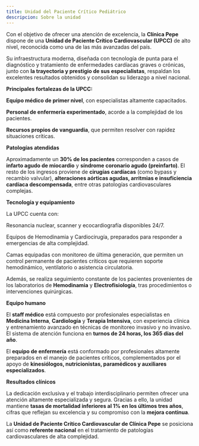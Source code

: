 ```yaml
---
title: Unidad del Paciente Crítico Pediátrico
descripcion: Sobre la unidad
---
```


Con el objetivo de ofrecer una atención de excelencia, la **Clínica Pepe** dispone de una **Unidad de Paciente Crítico Cardiovascular (UPCC)** de alto nivel, reconocida como una de las más avanzadas del país.

Su infraestructura moderna, diseñada con tecnología de punta para el diagnóstico y tratamiento de enfermedades cardíacas graves o crónicas, junto con **la trayectoria y prestigio de sus especialistas**, respaldan los excelentes resultados obtenidos y consolidan su liderazgo a nivel nacional.

**Principales fortalezas de la UPCC:**

**Equipo médico de primer nivel**, con especialistas altamente capacitados.

**Personal de enfermería experimentado**, acorde a la complejidad de los pacientes.

**Recursos propios de vanguardia**, que permiten resolver con rapidez situaciones críticas.

**Patologías atendidas**

Aproximadamente un **30% de los pacientes** corresponden a casos de **infarto agudo de miocardio** y **síndrome coronario agudo (preinfarto)**. El resto de los ingresos proviene de **cirugías cardíacas** (como bypass y recambio valvular), **alteraciones aórticas agudas, arritmias e insuficiencia cardíaca descompensada**, entre otras patologías cardiovasculares complejas.

**Tecnología y equipamiento**

La UPCC cuenta con:

Resonancia nuclear, scanner y ecocardiografía disponibles 24/7.

Equipos de Hemodinamia y Cardiocirugía, preparados para responder a emergencias de alta complejidad.

Camas equipadas con monitoreo de última generación, que permiten un control permanente de pacientes críticos que requieren soporte hemodinámico, ventilatorio o asistencia circulatoria.

Además, se realiza seguimiento constante de los pacientes provenientes de los laboratorios de **Hemodinamia** y **Electrofisiología**, tras procedimientos o intervenciones quirúrgicas.

**Equipo humano**

El **staff médico** está compuesto por profesionales especialistas en **Medicina Interna**, **Cardiología** y **Terapia Intensiva**, con experiencia clínica y entrenamiento avanzado en técnicas de monitoreo invasivo y no invasivo. El sistema de atención funciona en **turnos de 24 horas, los 365 días del año**.

El **equipo de enfermería** está conformado por profesionales altamente preparados en el manejo de pacientes críticos, complementados por el apoyo de **kinesiólogos, nutricionistas, paramédicos y auxiliares especializados**.

**Resultados clínicos**

La dedicación exclusiva y el trabajo interdisciplinario permiten ofrecer una atención altamente especializada y segura. Gracias a ello, la unidad mantiene **tasas de mortalidad inferiores al 1% en los últimos tres años**, cifras que reflejan su excelencia y su compromiso con la **mejora continua**.

La **Unidad de Paciente Crítico Cardiovascular de Clínica Pepe** se posiciona así como **referente nacional** en el tratamiento de patologías cardiovasculares de alta complejidad.